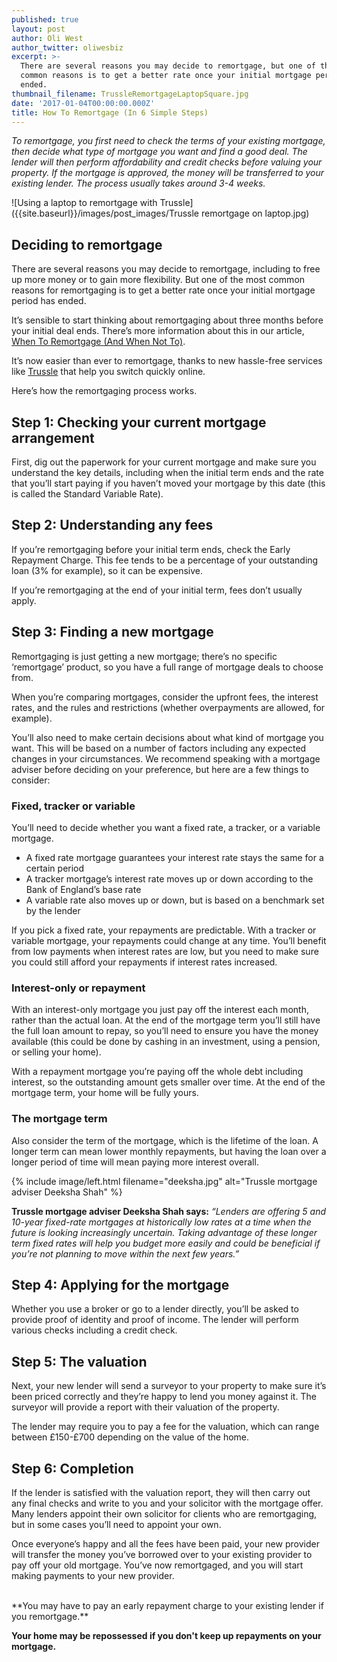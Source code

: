 ```yaml
---
published: true
layout: post
author: Oli West
author_twitter: oliwesbiz
excerpt: >-
  There are several reasons you may decide to remortgage, but one of the most
  common reasons is to get a better rate once your initial mortgage period has
  ended.
thumbnail_filename: TrussleRemortgageLaptopSquare.jpg
date: '2017-01-04T00:00:00.000Z'
title: How To Remortgage (In 6 Simple Steps)
---
```

_To remortgage, you first need to check the terms of your existing mortgage, then decide what type of mortgage you want and find a good deal. The lender will then perform affordability and credit checks before valuing your property. If the mortgage is approved, the money will be transferred to your existing lender. The process usually takes around 3-4 weeks._

![Using a laptop to remortgage with Trussle]({{site.baseurl}}/images/post_images/Trussle remortgage on laptop.jpg)

## Deciding to remortgage

There are several reasons you may decide to remortgage, including to free up more money or to gain more flexibility. But one of the most common reasons for remortgaging is to get a better rate once your initial mortgage period has ended.

It’s sensible to start thinking about remortgaging about three months before your initial deal ends. There’s more information about this in our article, [When To Remortgage (And When Not To)](https://trussle.com/blog/when-to-remortgage-and-when-not-to).

It’s now easier than ever to remortgage, thanks to new hassle-free services like [Trussle](https://trussle.com/) that help you switch quickly online.

Here’s how the remortgaging process works.

## Step 1: Checking your current mortgage arrangement
First, dig out the paperwork for your current mortgage and make sure you understand the key details, including when the initial term ends and the rate that you’ll start paying if you haven’t moved your mortgage by this date (this is called the Standard Variable Rate).

## Step 2: Understanding any fees
If you’re remortgaging before your initial term ends, check the Early Repayment Charge. This fee tends to be a percentage of your outstanding loan (3% for example), so it can be expensive.

If you’re remortgaging at the end of your initial term, fees don’t usually apply.

## Step 3: Finding a new mortgage
Remortgaging is just getting a new mortgage; there’s no specific ‘remortgage’ product, so you have a full range of mortgage deals to choose from.

When you’re comparing mortgages, consider the upfront fees, the interest rates, and the rules and restrictions (whether overpayments are allowed, for example).

You’ll also need to make certain decisions about what kind of mortgage you want. This will be based on a number of factors including any expected changes in your circumstances. We recommend speaking with a mortgage adviser before deciding on your preference, but here are a few things to consider:

### Fixed, tracker or variable
You’ll need to decide whether you want a fixed rate, a tracker, or a variable mortgage.

* A fixed rate mortgage guarantees your interest rate stays the same for a certain period
* A tracker mortgage’s interest rate moves up or down according to the Bank of England’s base rate
* A variable rate also moves up or down, but is based on a benchmark set by the lender

If you pick a fixed rate, your repayments are predictable. With a tracker or variable mortgage, your repayments could change at any time. You’ll benefit from low payments when interest rates are low, but you need to make sure you could still afford your repayments if interest rates increased.

### Interest-only or repayment
With an interest-only mortgage you just pay off the interest each month, rather than the actual loan. At the end of the mortgage term you’ll still have the full loan amount to repay, so you’ll need to ensure you have the money available (this could be done by cashing in an investment, using a pension, or selling your home).

With a repayment mortgage you’re paying off the whole debt including interest, so the outstanding amount gets smaller over time. At the end of the mortgage term, your home will be fully yours.

### The mortgage term
Also consider the term of the mortgage, which is the lifetime of the loan. A longer term can mean lower monthly repayments, but having the loan over a longer period of time will mean paying more interest overall.

{% include image/left.html filename="deeksha.jpg" alt="Trussle mortgage adviser Deeksha Shah" %}

**Trussle mortgage adviser Deeksha Shah says:** _“Lenders are offering 5 and 10-year fixed-rate mortgages at historically low rates at a time when the future is looking increasingly uncertain. Taking advantage of these longer term fixed rates will help you budget more easily and could be beneficial if you’re not planning to move within the next few years.”_

## Step 4: Applying for the mortgage
Whether you use a broker or go to a lender directly, you’ll be asked to provide proof of identity and proof of income. The lender will perform various checks including a credit check.

## Step 5: The valuation 
Next, your new lender will send a surveyor to your property to make sure it’s been priced correctly and they’re happy to lend you money against it. The surveyor will provide a report with their valuation of the property.

The lender may require you to pay a fee for the valuation, which can range between £150-£700 depending on the value of the home.

## Step 6: Completion 
If the lender is satisfied with the valuation report, they will then carry out any final checks and write to you and your solicitor with the mortgage offer. Many lenders appoint their own solicitor for clients who are remortgaging, but in some cases you’ll need to appoint your own.

Once everyone’s happy and all the fees have been paid, your new provider will transfer the money you’ve borrowed over to your existing provider to pay off your old mortgage. You’ve now remortgaged, and you will start making payments to your new provider.

<br/>
**You may have to pay an early repayment charge to your existing lender if you remortgage.**

**Your home may be repossessed if you don't keep up repayments on your mortgage.**
